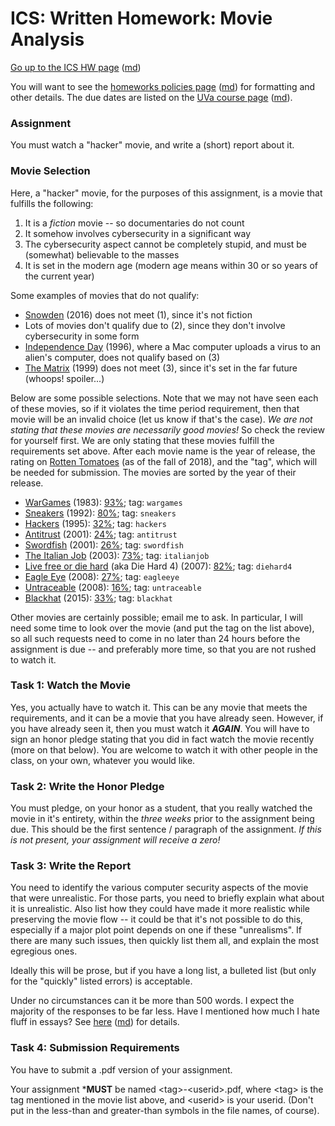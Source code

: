 ICS: Written Homework: Movie Analysis
=====================================

[Go up to the ICS HW page](index.html) ([md](index.md))

You will want to see the
[homeworks policies page](../uva/hw-policies.html)
([md](../uva/hw-policies.md)) for formatting and other details.  The
due dates are listed on the [UVa course page](../uva/index.html)
([md](../uva/index.md)).

### Assignment

You must watch a "hacker" movie, and write a (short) report about it.


### Movie Selection

Here, a "hacker" movie, for the purposes of this assignment, is a
movie that fulfills the following:

1. It is a *fiction* movie -- so documentaries do not count
2. It somehow involves cybersecurity in a significant way
3. The cybersecurity aspect cannot be completely stupid, and must be
   (somewhat) believable to the masses
4. It is set in the modern age (modern age means within 30 or so
   years of the current year)
   
Some examples of movies that do not qualify:

- [Snowden](https://en.wikipedia.org/wiki/Snowden_(film)) (2016) does
  not meet (1), since it's not fiction
- Lots of movies don't qualify due to (2), since they don't involve
  cybersecurity in some form
- [Independence Day](https://en.wikipedia.org/wiki/Independence_Day_(1996_film))
  (1996), where a Mac computer uploads a virus to an alien's computer,
  does not qualify based on (3)
- [The Matrix](https://en.wikipedia.org/wiki/The_Matrix) (1999) does
  not meet (3), since it's set in the far future (whoops!  spoiler...)


Below are some possible selections.  Note that we may not have seen
each of these movies, so if it violates the time period requirement,
then that movie will be an invalid choice (let us know if that's the
case).  *We are not stating that these movies are necessarily good
movies!* So check the review for yourself first.  We are only stating
that these movies fulfill the requirements set above.  After each
movie name is the year of release, the rating on [Rotten
Tomatoes](https://www.rottentomatoes.com/) (as of the fall of 2018),
and the "tag", which will be needed for submission.  The movies are
sorted by the year of their release.

- [WarGames](https://en.wikipedia.org/wiki/WarGames) (1983): [93%](https://www.rottentomatoes.com/m/wargames); tag: `wargames`
- [Sneakers](https://en.wikipedia.org/wiki/Sneakers_(1992_film)) (1992): [80%](https://www.rottentomatoes.com/m/sneakers); tag: `sneakers`
- [Hackers](https://en.wikipedia.org/wiki/Hackers_(film)) (1995): [32%](https://www.rottentomatoes.com/m/hackers); tag: `hackers`
- [Antitrust](https://en.wikipedia.org/wiki/Antitrust_(film)) (2001): [24%](https://www.rottentomatoes.com/m/antitrust); tag: `antitrust`
- [Swordfish](https://en.wikipedia.org/wiki/Swordfish_(film)) (2001): [26%](https://www.rottentomatoes.com/m/swordfish); tag: `swordfish`
- [The Italian Job](https://en.wikipedia.org/wiki/The_Italian_Job_(2003_film)) (2003): [73%](https://www.rottentomatoes.com/m/italian_job); tag: `italianjob`
- [Live free or die hard](https://en.wikipedia.org/wiki/Live_Free_or_Die_Hard) (aka Die Hard 4) (2007): [82%](https://www.rottentomatoes.com/m/live_free_or_die_hard); tag: `diehard4`
- [Eagle Eye](https://en.wikipedia.org/wiki/Eagle_Eye) (2008): [27%](https://www.rottentomatoes.com/); tag: `eagleeye`
- [Untraceable](https://en.wikipedia.org/wiki/Untraceable) (2008): [16%](https://www.rottentomatoes.com/m/10008954_untraceable); tag: `untraceable`
- [Blackhat](https://en.wikipedia.org/wiki/Blackhat_(film)) (2015): [33%](https://www.rottentomatoes.com/m/blackhat); tag: `blackhat`

Other movies are certainly possible; email me to ask.  In particular,
I will need some time to look over the movie (and put the tag on the
list above), so all such requests need to come in no later than 24
hours before the assignment is due -- and preferably more time, so
that you are not rushed to watch it.

### Task 1: Watch the Movie

Yes, you actually have to watch it.  This can be any movie that meets
the requirements, and it can be a movie that you have already seen.
However, if you have already seen it, then you must watch it
***AGAIN***.  You will have to sign an honor pledge stating that you
did in fact watch the movie recently (more on that below).  You are
welcome to watch it with other people in the class, on your own,
whatever you would like.

### Task 2: Write the Honor Pledge

You must pledge, on your honor as a student, that you really watched
the movie in it's entirety, within the *three weeks* prior to the
assignment being due.  This should be the first sentence / paragraph
of the assignment.  *If this is not present, your assignment will
receive a zero!*

### Task 3: Write the Report

You need to identify the various computer security aspects of the
movie that were unrealistic.  For those parts, you need to briefly
explain what about it is unrealistic.  Also list how they could have
made it more realistic while preserving the movie flow -- it could be
that it's not possible to do this, especially if a major plot point
depends on one if these "unrealisms".  If there are many such issues,
then quickly list them all, and explain the most egregious ones.

Ideally this will be prose, but if you have a long list, a bulleted
list (but only for the "quickly" listed errors) is acceptable.

Under no circumstances can it be more than 500 words.  I expect the
majority of the responses to be far less.  Have I mentioned how much I
hate fluff in essays?  See [here](../uva/hw-policies.html)
([md](../uva/hw-policies.md)) for details.

### Task 4: Submission Requirements

You have to submit a .pdf version of your assignment.

Your assignment ***MUST** be named
\<tag>-\<userid>.pdf, where \<tag> is the tag mentioned in the movie
list above, and \<userid> is your userid.  (Don't put in the less-than
and greater-than symbols in the file names, of course).
